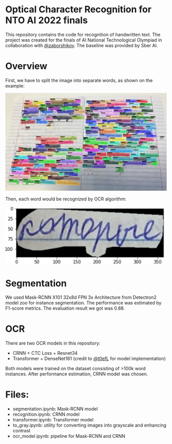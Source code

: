 # Optical Character Recognition for NTO AI 2022 finals

This repository contains the code for recognition of handwritten text. The project was created for the finals of AI National Technological Olympiad in collaboration with [@zaborshikov](https://github.com/zaborshikov). The baseline was provided by Sber AI.

# Overview

First, we have to split the image into separate words, as shown on the example:

![](https://github.com/down-shift/nto-ai-ocr/blob/main/segm_sample.png)

Then, each word would be recognized by OCR algorithm:

![](https://github.com/down-shift/nto-ai-ocr/blob/main/ocr_sample.png)

# Segmentation

We used Mask-RCNN X101 32x8d FPN 3x Architecture from Detectron2 model zoo for instance segmentation. 
The performance was estimated by F1-score metrics. The evaluation result we got was 0.88.

# OCR

There are two OCR models in this repository:
- CRNN + CTC Loss + Resnet34 
- Transformer + DenseNet161 (credit to [@t0efL](https://github.com/t0efL) for model implementation)

Both models were trained on the dataset consisting of >100k word instances. After performance estimation, CRNN model was chosen.

# Files:
- segmentation.ipynb: Mask-RCNN model
- recognition.ipynb: CRNN model
- transformer.ipynb: Transformer model
- to_gray.ipynb: utility for converting images into grayscale and enhancing contrast
- ocr_model.ipynb: pipeline for Mask-RCNN and CRNN
